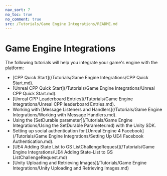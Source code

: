 ```yaml
---
nav_sort: 7
no_toc: true
no_comment: true
src: /Tutorials/Game Engine Integrations/README.md
---
```


# Game Engine Integrations

The following tutorials will help you integrate your game's engine with the platform:
* [CPP Quick Start](/Tutorials/Game Engine Integrations/CPP Quick Start.md).
* [Unreal CPP Quick Start](/Tutorials/Game Engine Integrations/Unreal CPP Quick Start.md).
* [Unreal CPP Leaderboard Entries](/Tutorials/Game Engine Integrations/Unreal CPP leaderboard Entries.md).
* Working with [Message Listeners and Handlers](/Tutorials/Game Engine Integrations/Working with Message Handlers.md).
* Using the [SetDurable parameter](/Tutorials/Game Engine Integrations/Using the SetDurable Parameter.md) with the Unity SDK.
* Setting up social authentication for [Unreal Engine 4 Facebook](/Tutorials/Game Engine Integrations/Setting Up UE4 Facebook Authentication.md).
* [UE4 Adding State List to GS ListChallengeRequest](/Tutorials/Game Engine Integrations/UE4 Adding State-List to GS ListChallengeRequest.md)
* [Unity Uploading and Retrieving Images](/Tutorials/Game Engine Integrations/Unity Uploading and Retrieving Images.md)
